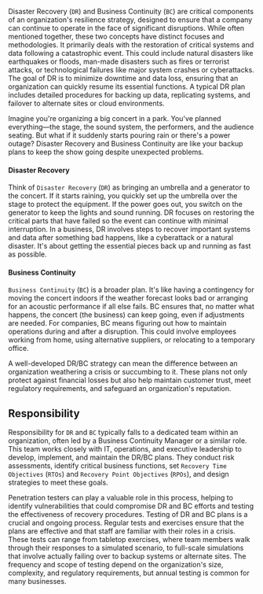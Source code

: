 Disaster Recovery (`DR`) and Business Continuity (`BC`) are critical components of an organization's resilience strategy, designed to ensure that a company can continue to operate in the face of significant disruptions. While often mentioned together, these two concepts have distinct focuses and methodologies. It primarily deals with the restoration of critical systems and data following a catastrophic event. This could include natural disasters like earthquakes or floods, man-made disasters such as fires or terrorist attacks, or technological failures like major system crashes or cyberattacks. The goal of DR is to minimize downtime and data loss, ensuring that an organization can quickly resume its essential functions. A typical DR plan includes detailed procedures for backing up data, replicating systems, and failover to alternate sites or cloud environments.

Imagine you're organizing a big concert in a park. You've planned everything—the stage, the sound system, the performers, and the audience seating. But what if it suddenly starts pouring rain or there's a power outage? Disaster Recovery and Business Continuity are like your backup plans to keep the show going despite unexpected problems.

#### Disaster Recovery

Think of `Disaster Recovery` (`DR`) as bringing an umbrella and a generator to the concert. If it starts raining, you quickly set up the umbrella over the stage to protect the equipment. If the power goes out, you switch on the generator to keep the lights and sound running. DR focuses on restoring the critical parts that have failed so the event can continue with minimal interruption. In a business, DR involves steps to recover important systems and data after something bad happens, like a cyberattack or a natural disaster. It's about getting the essential pieces back up and running as fast as possible.

#### Business Continuity

`Business Continuity` (`BC`) is a broader plan. It's like having a contingency for moving the concert indoors if the weather forecast looks bad or arranging for an acoustic performance if all else fails. BC ensures that, no matter what happens, the concert (the business) can keep going, even if adjustments are needed. For companies, BC means figuring out how to maintain operations during and after a disruption. This could involve employees working from home, using alternative suppliers, or relocating to a temporary office.

A well-developed DR/BC strategy can mean the difference between an organization weathering a crisis or succumbing to it. These plans not only protect against financial losses but also help maintain customer trust, meet regulatory requirements, and safeguard an organization's reputation.

## Responsibility

Responsibility for `DR` and `BC` typically falls to a dedicated team within an organization, often led by a Business Continuity Manager or a similar role. This team works closely with IT, operations, and executive leadership to develop, implement, and maintain the DR/BC plans. They conduct risk assessments, identify critical business functions, set `Recovery Time Objectives` (`RTOs`) and `Recovery Point Objectives` (`RPOs`), and design strategies to meet these goals.

Penetration testers can play a valuable role in this process, helping to identify vulnerabilities that could compromise DR and BC efforts and testing the effectiveness of recovery procedures. Testing of DR and BC plans is a crucial and ongoing process. Regular tests and exercises ensure that the plans are effective and that staff are familiar with their roles in a crisis. These tests can range from tabletop exercises, where team members walk through their responses to a simulated scenario, to full-scale simulations that involve actually failing over to backup systems or alternate sites. The frequency and scope of testing depend on the organization's size, complexity, and regulatory requirements, but annual testing is common for many businesses.